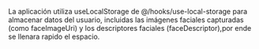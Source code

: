 La aplicación utiliza useLocalStorage de @/hooks/use-local-storage para almacenar datos del usuario, incluidas las imágenes faciales capturadas (como faceImageUri) y los descriptores faciales (faceDescriptor),por ende se llenara rapido el espacio.
